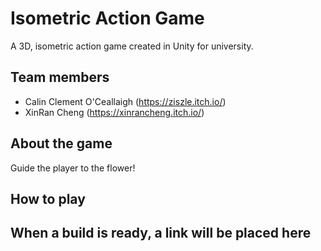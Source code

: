 # Isometric Action Game

A 3D, isometric action game created in Unity for university.

## Team members

- Calin Clement O'Ceallaigh (https://ziszle.itch.io/)
- XinRan Cheng (https://xinrancheng.itch.io/)

## About the game

Guide the player to the flower!

## How to play

When a build is ready, a link will be placed here
-
